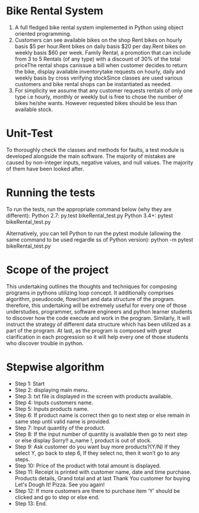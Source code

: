 # Bike Rental System

1. A full fledged bike rental system implemented in Python using object oriented programming.
2. Customers can see available bikes on the shop Rent bikes on hourly basis $5 per hour.Rent bikes on daily basis $20 per day.Rent bikes on weekly basis $60 per week. Family Rental, a promotion that can include from 3 to 5 Rentals (of any type) with a discount of 30% of the total priceThe rental shops canissue a bill when customer decides to return the bike, display available inventorytake requests on hourly, daily and weekly basis by cross verifying stockSince classes are used various customers and bike rental shops can be instantiated as needed.
3. For simplicity we assume that any customer requests rentals of only one type i.e hourly, monthly or weekly but is free to chose the number of bikes he/she wants. However requested bikes should be less than available stock.

# Unit-Test
To thoroughly check the classes and methods for faults, a test module is developed alongside the main software. The majority of mistakes are caused by non-integer inputs, negative values, and null values. The majority of them have been looked after.

# Running the tests
To run the tests, run the appropriate command below (why they are different):
Python 2.7: py.test bikeRental_test.py
Python 3.4+: pytest bikeRental_test.py

Alternatively, you can tell Python to run the pytest module (allowing the same command to be used regardle ss of Python version): python -m pytest bikeRental_test.py

# Scope of the project 
This undertaking outlines the thoughts and techniques for composing programs in pythons utilizing loop concept. It additionally comprises algorithm, pseudocode, flowchart and data structure of the program. therefore, this undertaking will be extremely useful for every one of those understudies, programmer, software engineers and python learner students to discover how the code execute and work in the program. Similarly, It will instruct the strategy of different data structure which has been utilized as a part of the program. At last, as the program is composed with great clarification in each progression so it will help every one of those students who discover trouble in python.


# Stepwise algorithm
- Step 1:	  Start
- Step 2:	  displaying main menu.
- Step 3:   txt file is displayed in the screen with products available.
- Step 4:	  Inputs customers name.
- Step 5: 	Inputs products name.
- Step 6: 	If product name is correct then go to next step or else remain in same step until valid name is provided.
- Step 7: 	Input quantity of the product.
- Step 8: 	If the input number of quantity is available then go to next step or else display Sorry!! a_name !, product is out of stock.
- Step 9: 	Ask customer do you want buy more products?(Y/N) If they select Y, go back to step 6, If they select no, then it won’t go to any steps.
- Step 10: 	Price of the product with total amount is displayed.
- Step 11:	Receipt is printed with customer name, date and time purchase. Products details, Grand total and at last Thank You customer for buying Let's Dough It! Pizza. See you again!
- Step 12: 	If more customers are there to purchase item ‘Y’ should be clicked and go to step or else end.
- Step 13:	 End.

